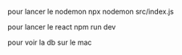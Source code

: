 pour lancer le nodemon
npx nodemon src/index.js

pour lancer le react
npm run dev

pour voir la db sur le mac